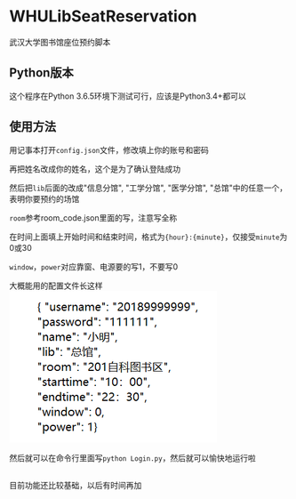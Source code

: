 # WHULibSeatReservation
武汉大学图书馆座位预约脚本
## Python版本
这个程序在Python 3.6.5环境下测试可行，应该是Python3.4+都可以

## 使用方法

用记事本打开`config.json`文件，修改填上你的账号和密码

再把姓名改成你的姓名，这个是为了确认登陆成功

然后把``lib``后面的改成"信息分馆", "工学分馆", "医学分馆", "总馆"中的任意一个，表明你要预约的场馆

``room``参考room_code.json里面的写，注意写全称

在时间上面填上开始时间和结束时间，格式为``{hour}:{minute}``，仅接受``minute``为0或30

``window``，``power``对应靠窗、电源要的写1，不要写0

大概能用的配置文件长这样
![说明](/config_guide.png)

然后就可以在命令行里面写```python Login.py```，然后就可以愉快地运行啦

##  
目前功能还比较基础，以后有时间再加
